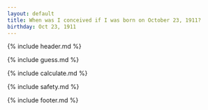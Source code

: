 ```yaml
---
layout: default
title: When was I conceived if I was born on October 23, 1911?
birthday: Oct 23, 1911
---
```


{% include header.md %}

{% include guess.md %}

{% include calculate.md %}

{% include safety.md %}

{% include footer.md %}



